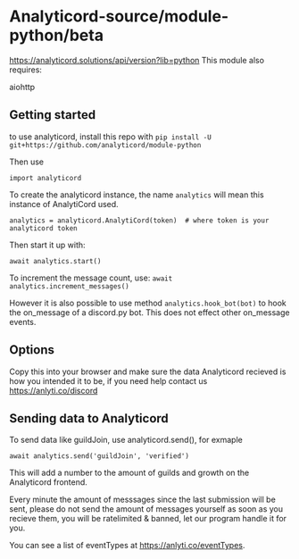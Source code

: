 # Analyticord-source/module-python/beta
https://analyticord.solutions/api/version?lib=python
This module also requires:

aiohttp

## Getting started
to use analyticord, install this repo with `pip install -U git+https://github.com/analyticord/module-python`

Then use
```
import analyticord
```

To create the analyticord instance, the name `analytics` will mean this instance of AnalytiCord used.
```
analytics = analyticord.AnalytiCord(token)  # where token is your analyticord token
```

Then start it up with:
```
await analytics.start()
```

To increment the message count, use:
```await analytics.increment_messages()```

However it is also possible to use method `analytics.hook_bot(bot)` to hook the
on_message of a discord.py bot.
This does not effect other on_message events.

## Options
Copy this into your browser and make sure the data Analyticord recieved is how you intended it to be, if you need help contact us
https://anlyti.co/discord

## Sending data to Analyticord

To send data like guildJoin, use analyticord.send(), for exmaple
```
await analytics.send('guildJoin', 'verified')
```
This will add a number to the amount of guilds and growth on the Analyticord frontend.

Every minute the amount of messsages since the last submission will be sent, please do not send the amount of messages yourself as soon as you recieve them, you will be ratelimited & banned, let our program handle it for you.

You can see a list of eventTypes at https://anlyti.co/eventTypes.
